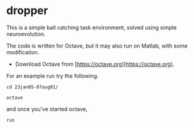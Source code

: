 # dropper

This is a simple ball catching task environment, solved using simple neuroevolution.

The code is written for Octave, but it may also run on Matlab, with some modification.

* Download Octave from [https://octave.org](https://octave.org).

For an example run try the following.

``` cd 23jan05-07aug01/ ```

``` octave ```

and once you've started octave, 

``` run ```

